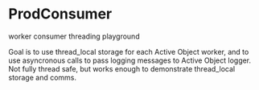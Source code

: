 # ProdConsumer
worker consumer threading playground

Goal is to use thread_local storage for each Active Object worker, and to use asyncronous calls to pass logging messages to Active Object logger. Not fully thread safe, but works enough to demonstrate thread_local storage and comms.
